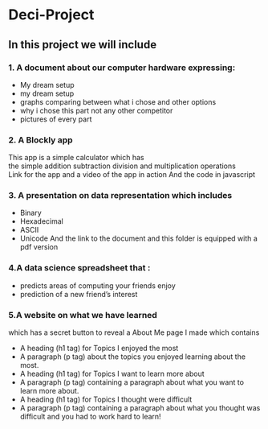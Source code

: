 # Deci-Project
## In this project we will include 
### 1. A document about our computer hardware expressing:
   
* My dream setup
* my dream setup
* graphs comparing between what i chose and other options
* why i chose this part not any other competitor
* pictures of every part

### 2. A Blockly app  
This app is a simple calculator which has  
the simple addition subtraction division and multiplication operations    
Link for the app and  a video of the app in action
And the code in javascript
  
  
### 3. A presentation on data representation which includes
* Binary
* Hexadecimal
* ASCII
* Unicode
And the link to the document and this folder is equipped with a pdf version
  
   
### 4.A data science spreadsheet that :
  * predicts areas of computing your friends enjoy
  * prediction of a new friend’s interest


### 5.A website on what we have learned
which has a secret button to reveal a About Me page I made 
 which contains
  *   A heading (h1 tag) for Topics I enjoyed the most
  *  A paragraph (p tag) about the topics you enjoyed learning about the most.
   * A heading (h1 tag) for Topics I want to learn more about
   * A paragraph (p tag) containing a paragraph about what you want to learn more about.
   * A heading (h1 tag) for Topics I thought were difficult
   * A paragraph (p tag) containing a paragraph about what you thought was difficult and you had to work hard to learn!


